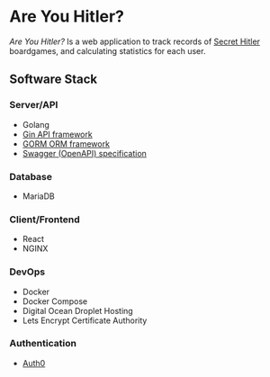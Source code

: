 # Are You Hitler?

*Are You Hitler?* Is a web application to track records of [Secret Hitler](https://www.secrethitler.com) boardgames, and calculating statistics for each user.

## Software Stack

### Server/API
- Golang
- [Gin API framework](https://github.com/gin-gonic/gin)
- [GORM ORM framework](https://github.com/jinzhu/gorm)
- [Swagger (OpenAPI) specification](https://swagger.io/specification/)

### Database
- MariaDB

### Client/Frontend
- React
- NGINX

### DevOps
- Docker
- Docker Compose
- Digital Ocean Droplet Hosting
- Lets Encrypt Certificate Authority

### Authentication
- [Auth0](https://auth0.com)
